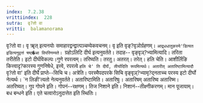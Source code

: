 ```yaml
---
index:  7.2.38
vrittiindex:  228
sutra:  वृ?तो वा
vritti:  balamanorama 
---
```


वृ?तो वा। वृ ॠत् इत्यनयोः समाहारद्वन्द्वात्पञ्चम्येकवचनम्। वृ इति वृङ्?वृञोर्ग्रहणम्। `आद्र्धधातुकस्ये'डित्यत इडित्यनुवृत्तं षष्ठ�आ विपरिणम्यते। `ग्रहोऽलिटि दीर्घ इत्यनुवर्तते। तदाह-- वृङ्वृञ्?भ्यामित्यादि। तरिता तरीतेति। इटो दीर्घविकल्पः।गुणे रपरत्वम्। तरिष्यति। तरतु। अतरत्। तरेत्। हलि चेति। आशीर्लिङि कित्त्वादृ?कारस्य गुणनिषेधे, इत्त्वे, रपरत्वे `हलि चे' ति दीर्घे, तीर्यादिति रूपमित्यर्थः। अतारीत् अतारिष्टामित्यादौ `वृ?तो वा' इति दीर्घे प्राप्ते--सिचि च। अत्रेति। परस्मैपदपरके सिचि वृङ्वृञ्?भ्यामृ?द्नताच्च परस्य इटो दीर्घो नेत्यर्थः। `न लिङी'त्यतो नेत्यनुवर्तते। अतारिष्टामिति। अतारिषुः। अतारिषम् अतारिष्व अतारिष्म।अतरिष्यत्। गुप गोपने इति। गोपनं--रक्षणम्। तिज निशाने इति। निशानं--तीक्ष्णीकरणम्। मान पूजायाम्। बध बन्धने इति। एते चत्वारोऽनुदात्तेत इति स्थितिः।

